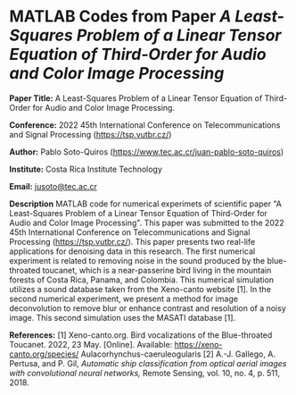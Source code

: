 # MATLAB Codes from Paper *A Least-Squares Problem of a Linear Tensor Equation of Third-Order for Audio and Color Image Processing*

**Paper Title:** A Least-Squares Problem of a Linear Tensor Equation of Third-Order for Audio and Color Image Processing.

**Conference:** 2022 45th International Conference on Telecommunications and Signal Processing (https://tsp.vutbr.cz/)

**Author:** Pablo Soto-Quiros (https://www.tec.ac.cr/juan-pablo-soto-quiros)

**Institute:** Costa Rica Institute Technology

**Email:** jusoto@tec.ac.cr

**Description** MATLAB code for numerical experimets of scientific paper "A Least-Squares Problem of a Linear Tensor Equation of Third-Order for Audio and Color Image Processing". This paper was submitted to the 2022 45th International Conference on Telecommunications and Signal Processing (https://tsp.vutbr.cz/). This paper presents two real-life applications for denoising data in this research. The first numerical experiment is related to removing noise in the sound produced by the blue- throated toucanet, which is a near-passerine bird living in the mountain forests of Costa Rica, Panama, and Colombia. This numerical simulation utilizes a sound database taken from the Xeno-canto website [1]. In the second numerical experiment, we present a method for image deconvolution to remove blur or enhance contrast and resolution of a noisy image. This second simulation uses the MASATI database [1].

**References:**
[1] Xeno-canto.org. Bird vocalizations of the Blue-throated Toucanet. 2022, 23 May. [Online]. Available: https://xeno-canto.org/species/ Aulacorhynchus-caeruleogularis
[2] A.-J. Gallego, A. Pertusa, and P. Gil, *Automatic ship classification from optical aerial images with convolutional neural networks,* Remote Sensing, vol. 10, no. 4, p. 511, 2018.
